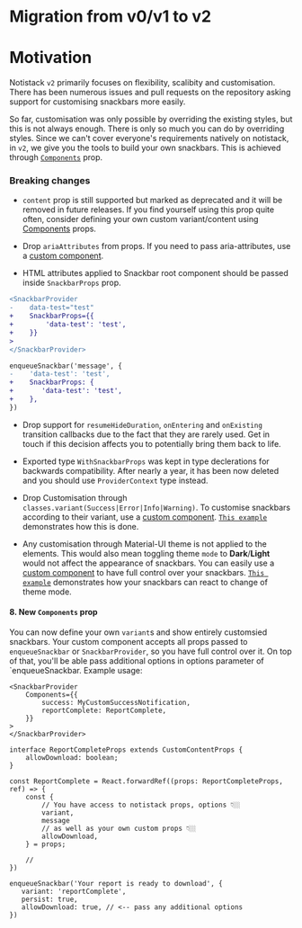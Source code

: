 

# Migration from v0/v1 to v2

# Motivation
Notistack `v2` primarily focuses on flexibility, scalibity and customisation. There has been numerous issues and pull requests
on the repository asking support for customising snackbars more easily.

So far, customisation was only possible by overriding the existing styles, but this is not always enough. There is only so 
much you can do by overriding styles. Since we can't cover everyone's requirements natively on notistack, in `v2`, we give 
you the tools to build your own snackbars. This is achieved through [`Components`](#8-new-components-prop) prop.


### Breaking changes

* `content` prop is still supported but marked as deprecated and it will be removed in future releases. If you find yourself using this prop quite often, consider defining your own custom variant/content using [Components](#8-new-components-prop) props. 

* Drop `ariaAttributes` from props. If you need to pass aria-attributes, use a [custom component](#8-new-components-prop).

* HTML attributes applied to Snackbar root component should be passed inside `SnackbarProps` prop.
```diff
<SnackbarProvider
-    data-test="test"
+    SnackbarProps={{
+        'data-test': 'test',
+    }}
>
</SnackbarProvider>

enqueueSnackbar('message', {
-    'data-test': 'test',
+    SnackbarProps: {
+       'data-test': 'test',
+    },
})
```

* Drop support for `resumeHideDuration`, `onEntering` and `onExisting` transition callbacks due to the fact that they are rarely used. Get in touch if this decision affects you to potentially bring them back to life.

* Exported type `WithSnackbarProps` was kept in type declerations for backwards compatibility. After nearly a year, it has been now deleted and you should use `ProviderContext` type instead.

* Drop Customisation through `classes.variant(Success|Error|Info|Warning)`. To customise snackbars according to their
variant, use a [custom component](#8-new-components-prop). [`This example`](https://github.com/iamhosseindhv/notistack/tree/alpha/examples/custom-snackbar-example) demonstrates how this is done.

* Any customisation through Material-UI theme is not applied to the elements. This would also mean toggling theme `mode` to **Dark**/**Light** would not affect the appearance of snackbars. You can easily use a [custom component](#8-new-components-prop) to have full control over your snackbars. [`This example`](https://github.com/iamhosseindhv/notistack/tree/alpha/examples/custom-snackbar-example) demonstrates how your snackbars can react to change of theme mode.

#### 8. New `Components` prop
You can now define your own `variant`s and show entirely customsied snackbars. Your custom component accepts all props passed to `enqueueSnackbar` or `SnackbarProvider`, so you have full control over it. On top of that, you'll be able pass additional options in options parameter of `enqueueSnackbar. Example usage:

```tsx
<SnackbarProvider
    Components={{
        success: MyCustomSuccessNotification,
        reportComplete: ReportComplete,
    }}
>
</SnackbarProvider>

interface ReportCompleteProps extends CustomContentProps {
    allowDownload: boolean;
}

const ReportComplete = React.forwardRef((props: ReportCompleteProps, ref) => {
    const {
        // You have access to notistack props, options 👇🏼
        variant,
        message
        // as well as your own custom props 👇🏼
        allowDownload,
    } = props;

    // 
})

enqueueSnackbar('Your report is ready to download', {
   variant: 'reportComplete',
   persist: true,
   allowDownload: true, // <-- pass any additional options
})

```

